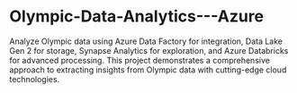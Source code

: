 # Olympic-Data-Analytics---Azure
Analyze Olympic data using Azure Data Factory for integration, Data Lake Gen 2 for storage, Synapse Analytics for exploration, and Azure Databricks for advanced processing. This project demonstrates a comprehensive approach to extracting insights from Olympic data with cutting-edge cloud technologies.

